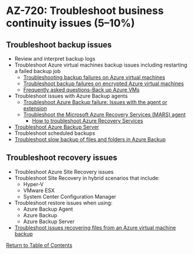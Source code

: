 # AZ-720: Troubleshoot business continuity issues (5–10%)

## Troubleshoot backup issues
* Review and interpret backup logs
* Troubleshoot Azure virtual machines backup issues including restarting a failed backup job
    * [Troubleshooting backup failures on Azure virtual machines](https://learn.microsoft.com/en-us/azure/backup/backup-azure-vms-troubleshoot)
    * [Troubleshoot backup failures on encrypted Azure virtual machines](https://learn.microsoft.com/en-us/azure/backup/backup-azure-encrypted-vm-troubleshoot)
    * [Frequently asked questions-Back up Azure VMs](https://learn.microsoft.com/en-us/azure/backup/backup-azure-vm-backup-faq)
* Troubleshoot issues with Azure Backup agents
    * [Troubleshoot Azure Backup failure: Issues with the agent or extension](https://learn.microsoft.com/en-us/azure/backup/backup-azure-troubleshoot-vm-backup-fails-snapshot-timeout)
    * [Troubleshoot the Microsoft Azure Recovery Services (MARS) agent](https://learn.microsoft.com/en-us/azure/backup/backup-azure-mars-troubleshoot)
        * [How to troubleshoot Azure Recovery Services](https://learn.microsoft.com/en-us/troubleshoot/azure/site-recovery/troubleshoot-azure-recovery-services)
* [Troubleshoot Azure Backup Server](https://learn.microsoft.com/en-us/azure/backup/backup-azure-mabs-troubleshoot)
* Troubleshoot scheduled backups
* [Troubleshoot slow backup of files and folders in Azure Backup](https://learn.microsoft.com/en-us/azure/backup/backup-azure-troubleshoot-slow-backup-performance-issue)

## Troubleshoot recovery issues
* Troubleshoot Azure Site Recovery issues
* Troubleshoot Site Recovery in hybrid scenarios that include:
    * Hyper-V
    * VMware ESX
    * System Center Configuration Manager 
* Troubleshoot restore issues when using:
    * Azure Backup Agent
    * Azure Backup
    * Azure Backup Server 
* [Troubleshoot issues recovering files from an Azure virtual machine backup](https://learn.microsoft.com/en-us/azure/backup/backup-azure-vm-file-recovery-troubleshoot)

[Return to Table of Contents](README.md)